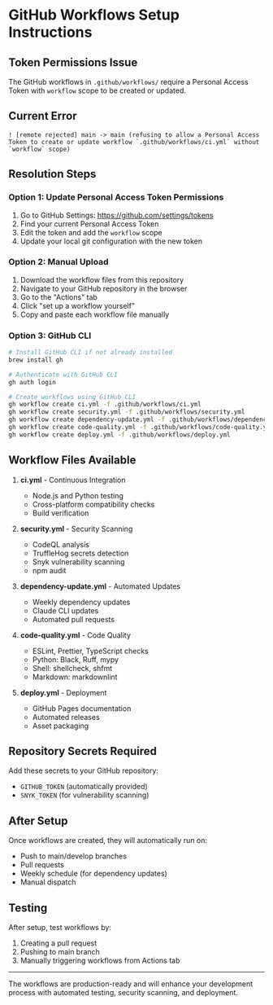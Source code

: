# GitHub Workflows Setup Instructions

## Token Permissions Issue

The GitHub workflows in `.github/workflows/` require a Personal Access Token with `workflow` scope to be created or updated.

## Current Error
```
! [remote rejected] main -> main (refusing to allow a Personal Access Token to create or update workflow `.github/workflows/ci.yml` without `workflow` scope)
```

## Resolution Steps

### Option 1: Update Personal Access Token Permissions
1. Go to GitHub Settings: https://github.com/settings/tokens
2. Find your current Personal Access Token
3. Edit the token and add the `workflow` scope
4. Update your local git configuration with the new token

### Option 2: Manual Upload
1. Download the workflow files from this repository
2. Navigate to your GitHub repository in the browser
3. Go to the "Actions" tab
4. Click "set up a workflow yourself"
5. Copy and paste each workflow file manually

### Option 3: GitHub CLI
```bash
# Install GitHub CLI if not already installed
brew install gh

# Authenticate with GitHub CLI
gh auth login

# Create workflows using GitHub CLI
gh workflow create ci.yml -f .github/workflows/ci.yml
gh workflow create security.yml -f .github/workflows/security.yml
gh workflow create dependency-update.yml -f .github/workflows/dependency-update.yml
gh workflow create code-quality.yml -f .github/workflows/code-quality.yml
gh workflow create deploy.yml -f .github/workflows/deploy.yml
```

## Workflow Files Available

1. **ci.yml** - Continuous Integration
   - Node.js and Python testing
   - Cross-platform compatibility checks
   - Build verification

2. **security.yml** - Security Scanning
   - CodeQL analysis
   - TruffleHog secrets detection
   - Snyk vulnerability scanning
   - npm audit

3. **dependency-update.yml** - Automated Updates
   - Weekly dependency updates
   - Claude CLI updates
   - Automated pull requests

4. **code-quality.yml** - Code Quality
   - ESLint, Prettier, TypeScript checks
   - Python: Black, Ruff, mypy
   - Shell: shellcheck, shfmt
   - Markdown: markdownlint

5. **deploy.yml** - Deployment
   - GitHub Pages documentation
   - Automated releases
   - Asset packaging

## Repository Secrets Required

Add these secrets to your GitHub repository:
- `GITHUB_TOKEN` (automatically provided)
- `SNYK_TOKEN` (for vulnerability scanning)

## After Setup

Once workflows are created, they will automatically run on:
- Push to main/develop branches
- Pull requests
- Weekly schedule (for dependency updates)
- Manual dispatch

## Testing

After setup, test workflows by:
1. Creating a pull request
2. Pushing to main branch
3. Manually triggering workflows from Actions tab

---

The workflows are production-ready and will enhance your development process with automated testing, security scanning, and deployment.